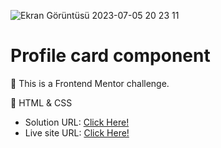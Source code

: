 ![Ekran Görüntüsü 2023-07-05 20 23 11](https://github.com/xleyzor/Profile-card-component/assets/122406455/deff6634-4376-4501-9fd0-67ff408e967d)


<h1>Profile card component</h1>

🌠 This is a Frontend Mentor challenge.

🌠 HTML & CSS 

<ul>
    <li>
    Solution URL: <a href="https://www.frontendmentor.io/solutions/profile-card-component-Kurlhn2RRj">Click Here!</a>
    </li>
    <li>
    Live site URL: <a href="https://profile-card-component-drab.vercel.app/">Click Here!</a>
    </li>
</ul>
